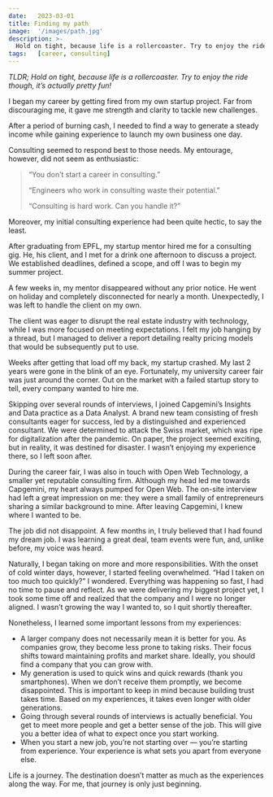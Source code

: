 ```yaml
---
date:   2023-03-01
title: Finding my path
image:  '/images/path.jpg'
description: >-
  Hold on tight, because life is a rollercoaster. Try to enjoy the ride though, it’s actually pretty fun!
tags:   [career, consulting]
---
```


_TLDR; Hold on tight, because life is a rollercoaster. Try to enjoy the ride though, it’s actually pretty fun!_

I began my career by getting fired from my own startup project. Far from discouraging me, it gave me strength and clarity to tackle new challenges.

After a period of burning cash, I needed to find a way to generate a steady income while gaining experience to launch my own business one day.

Consulting seemed to respond best to those needs. My entourage, however, did not seem as enthusiastic:

> “You don’t start a career in consulting.”
> 
> “Engineers who work in consulting waste their potential.”
> 
> “Consulting is hard work. Can you handle it?”

Moreover, my initial consulting experience had been quite hectic, to say the least.

After graduating from EPFL, my startup mentor hired me for a consulting gig. He, his client, and I met for a drink one afternoon to discuss a project. We established deadlines, defined a scope, and off I was to begin my summer project.

A few weeks in, my mentor disappeared without any prior notice. He went on holiday and completely disconnected for nearly a month. Unexpectedly, I was left to handle the client on my own.

The client was eager to disrupt the real estate industry with technology, while I was more focused on meeting expectations. I felt my job hanging by a thread, but I managed to deliver a report detailing realty pricing models that would be subsequently put to use.

Weeks after getting that load off my back, my startup crashed. My last 2 years were gone in the blink of an eye. Fortunately, my university career fair was just around the corner. Out on the market with a failed startup story to tell, every company wanted to hire me.

Skipping over several rounds of interviews, I joined Capgemini’s Insights and Data practice as a Data Analyst. A brand new team consisting of fresh consultants eager for success, led by a distinguished and experienced consultant. We were determined to attack the Swiss market, which was ripe for digitalization after the pandemic. On paper, the project seemed exciting, but in reality, it was destined for disaster. I wasn’t enjoying my experience there, so I left soon after.

During the career fair, I was also in touch with Open Web Technology, a smaller yet reputable consulting firm. Although my head led me towards Capgemini, my heart always pumped for Open Web. The on-site interview had left a great impression on me: they were a small family of entrepreneurs sharing a similar background to mine. After leaving Capgemini, I knew where I wanted to be.

The job did not disappoint. A few months in, I truly believed that I had found my dream job. I was learning a great deal, team events were fun, and, unlike before, my voice was heard.

Naturally, I began taking on more and more responsibilities. With the onset of cold winter days, however, I started feeling overwhelmed. “Had I taken on too much too quickly?” I wondered. Everything was happening so fast, I had no time to pause and reflect. As we were delivering my biggest project yet, I took some time off and realized that the company and I were no longer aligned. I wasn’t growing the way I wanted to, so I quit shortly thereafter.

Nonetheless, I learned some important lessons from my experiences:

- A larger company does not necessarily mean it is better for you. As companies grow, they become less prone to taking risks. Their focus shifts toward maintaining profits and market share. Ideally, you should find a company that you can grow with.
- My generation is used to quick wins and quick rewards (thank you smartphones). When we don’t receive them promptly, we become disappointed. This is important to keep in mind because building trust takes time. Based on my experiences, it takes even longer with older generations.
- Going through several rounds of interviews is actually beneficial. You get to meet more people and get a better sense of the job. This will give you a better idea of what to expect once you start working.
- When you start a new job, you’re not starting over — you’re starting from experience. Your experience is what sets you apart from everyone else.

Life is a journey. The destination doesn’t matter as much as the experiences along the way. For me, that journey is only just beginning.